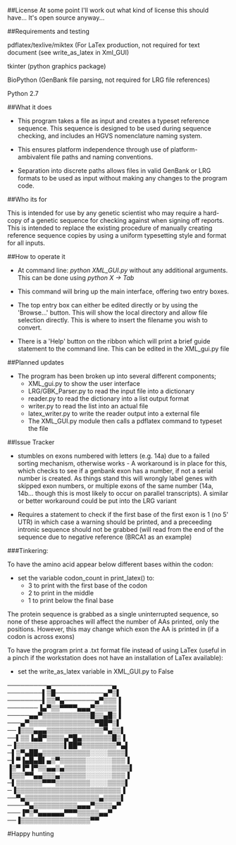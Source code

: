 ##License 
At some point I'll work out what kind of license this should have...
It's open source anyway...

##Requirements and testing

pdflatex/texlive/miktex (For LaTex production, not required for text document (see write\_as\_latex in Xml_GUI)

tkinter (python graphics package)

BioPython (GenBank file parsing, not required for LRG file references)

Python 2.7

##What it does

- This program takes a file as input and creates a typeset reference sequence.
This sequence is designed to be used during sequence checking, and includes an
HGVS nomenclature naming system.

- This ensures platform independence through use of platform-ambivalent file paths
and naming conventions. 

- Separation into discrete paths allows files in valid GenBank or LRG formats to be used as input
without making any changes to the program code.

##Who its for

This is intended for use by any genetic scientist who may require a hard-copy of a genetic sequence 
for checking against when signing off reports. This is intended to replace the existing procedure
of manually creating reference sequence copies by using a uniform typesetting style and format for
all inputs.

##How to operate it
- At command line: *python XML_GUI.py* without any additional arguments. This can be done using *python X -> Tab*

- This command will bring up the main interface, offering two entry boxes. 

- The top entry box can either be edited directly or by using the 'Browse...' button. This 
will show the local directory and allow file selection directly. This is where to insert the
filename you wish to convert.

- There is a 'Help' button on the ribbon which will print a brief guide statement
to the command line. This can be edited in the XML_gui.py file

##Planned updates

- The program has been broken up into several different components;
    - XML_gui.py to show the user interface
    - LRG/GBK_Parser.py to read the input file into a dictionary
    - reader.py to read the dictionary into a list output format
    - writer.py to read the list into an actual file
    - latex_writer.py to write the reader output into a external file 
    - The XML_GUI.py module then calls a pdflatex command to typeset the file

##Issue Tracker
- stumbles on exons numbered with letters (e.g. 14a) due to a failed sorting mechanism, otherwise works
        - A workaround is in place for this, which checks to see if a genbank exon has a number, if not a serial number is created. As things stand this will wrongly label genes with skipped exon numbers, or multiple exons of the same number (14a, 14b... though this is most likely to occur on parallel transcripts). A similar or better workaround could be put into the LRG variant

- Requires a statement to check if the first base of the first exon is 1 (no 5' UTR) in which case a warning should be printed, and a preceeding intronic sequence should not be grabbed (will read from the end of the sequence due to negative reference (BRCA1 as an example)


###Tinkering:

To have the amino acid appear below different bases within the codon:
* set the variable codon_count in print_latex() to:
    - 3 to print with the first base of the codon
    - 2 to print in the middle
    - 1 to print below the final base

The protein sequence is grabbed as a single uninterrupted sequence, so none of these 
approaches will affect the number of AAs printed, only the positions. However, this 
may change which exon the AA is printed in (if a codon is across exons)

To have the program print a .txt format file instead of using LaTex (useful in a pinch if the workstation
does not have an installation of LaTex available):
* set the write_as_latex variable in XML_GUI.py to False



─────────▄──────────────▄<br>
────────▌▒█───────────▄▀▒▌<br>
────────▌▒▒▀▄───────▄▀▒▒▒▐<br>
───────▐▄▀▒▒▀▀▀▀▄▄▄▀▒▒▒▒▒▐<br>
─────▄▄▀▒▒▒▒▒▒▒▒▒▒▒█▒▒▄█▒▐<br>
───▄▀▒▒▒▒▒▒▒▒▒▒▒▒▒▒▒▀██▀▒▌<br>
──▐▒▒▒▄▄▄▒▒▒▒▒▒▒▒▒▒▒▒▒▀▄▒▒▌<br>
──▌▒▒▐▄█▀▒▒▒▒▄▀█▄▒▒▒▒▒▒▒█▒▐<br>
─▐▒▒▒▒▒▒▒▒▒▒▒▌██▀▒▒▒▒▒▒▒▒▀▄▌<br>
─▌▒▀▄██▄▒▒▒▒▒▒▒▒▒▒▒░░░░▒▒▒▒▌<br>
─▌▀▐▄█▄█▌▄▒▀▒▒▒▒▒▒░░░░░░▒▒▒▐<br>
▐▒▀▐▀▐▀▒▒▄▄▒▄▒▒▒▒▒░░░░░░▒▒▒▒▌<br>
▐▒▒▒▀▀▄▄▒▒▒▄▒▒▒▒▒▒░░░░░░▒▒▒▐<br>
─▌▒▒▒▒▒▒▀▀▀▒▒▒▒▒▒▒▒░░░░▒▒▒▒▌<br>
─▐▒▒▒▒▒▒▒▒▒▒▒▒▒▒▒▒▒▒▒▒▒▒▒▒▐<br>
──▀▄▒▒▒▒▒▒▒▒▒▒▒▒▒▒▒▒▒▄▒▒▒▒▌<br>
────▀▄▒▒▒▒▒▒▒▒▒▒▄▄▄▀▒▒▒▒▄▀<br>
───▐▀▒▀▄▄▄▄▄▄▀▀▀▒▒▒▒▒▄▄▀<br>
 ──▐▒▒▒▒▒▒▒▒▒▒▒▒▒▒▒▒▀▀<br>

#Happy hunting
